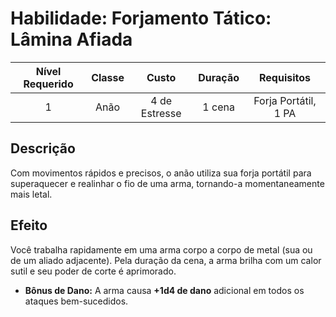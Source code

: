 # Habilidade: Forjamento Tático: Lâmina Afiada

| Nível Requerido | Classe | Custo | Duração | Requisitos |
| :---: | :---: | :---: | :---: | :---: |
| 1 | Anão | 4 de Estresse | 1 cena | Forja Portátil, 1 PA |

## Descrição
Com movimentos rápidos e precisos, o anão utiliza sua forja portátil para superaquecer e realinhar o fio de uma arma, tornando-a momentaneamente mais letal.

## Efeito
Você trabalha rapidamente em uma arma corpo a corpo de metal (sua ou de um aliado adjacente). Pela duração da cena, a arma brilha com um calor sutil e seu poder de corte é aprimorado.

* **Bônus de Dano:** A arma causa **+1d4 de dano** adicional em todos os ataques bem-sucedidos.